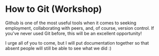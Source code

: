# How to Git (Workshop)

Github is one of the most useful tools when it comes to seeking employment, collaborating with peers, and, of course, version control. If you've never used Git before, this will be an excellent opportunity!

I urge all of you to come, but I will put documentation together so that absent people will still be able to see what we did :)
